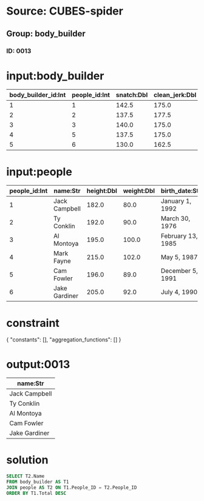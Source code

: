 # Source: CUBES-spider
## Group: body_builder
### ID: 0013

# input:body_builder

| body_builder_id:Int | people_id:Int | snatch:Dbl | clean_jerk:Dbl | total:Dbl |
|---|---|---|---|---|
| 1 | 1 | 142.5 | 175.0 | 317.5 |
| 2 | 2 | 137.5 | 177.5 | 315.0 |
| 3 | 3 | 140.0 | 175.0 | 315.0 |
| 4 | 5 | 137.5 | 175.0 | 312.5 |
| 5 | 6 | 130.0 | 162.5 | 292.5 |

# input:people

| people_id:Int | name:Str | height:Dbl | weight:Dbl | birth_date:Str | birth_place:Str |
|---|---|---|---|---|---|
| 1 | Jack Campbell | 182.0 | 80.0 | January 1, 1992 | Port Huron, Michigan |
| 2 | Ty Conklin | 192.0 | 90.0 | March 30, 1976 | Anchorage, Alaska |
| 3 | Al Montoya | 195.0 | 100.0 | February 13, 1985 | Glenview, Illinois |
| 4 | Mark Fayne | 215.0 | 102.0 | May 5, 1987 | Nashua, New Hampshire |
| 5 | Cam Fowler | 196.0 | 89.0 | December 5, 1991 | Farmington Hills, Michigan |
| 6 | Jake Gardiner | 205.0 | 92.0 | July 4, 1990 | Minnetonka, Minnesota |

# constraint

{
  "constants": [],
  "aggregation_functions": []
}

# output:0013

| name:Str |
|---|
| Jack Campbell |
| Ty Conklin |
| Al Montoya |
| Cam Fowler |
| Jake Gardiner |

# solution

```sql
SELECT T2.Name
FROM body_builder AS T1
JOIN people AS T2 ON T1.People_ID = T2.People_ID
ORDER BY T1.Total DESC
```
